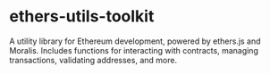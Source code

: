 # ethers-utils-toolkit
A utility library for Ethereum development, powered by ethers.js and Moralis. Includes functions for interacting with contracts, managing transactions, validating addresses, and more.
